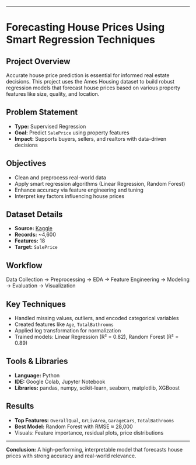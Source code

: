 


---

# Forecasting House Prices Using Smart Regression Techniques

## Project Overview

Accurate house price prediction is essential for informed real estate decisions. This project uses the Ames Housing dataset to build robust regression models that forecast house prices based on various property features like size, quality, and location.

## Problem Statement

- **Type:** Supervised Regression  
- **Goal:** Predict `SalePrice` using property features  
- **Impact:** Supports buyers, sellers, and realtors with data-driven decisions

## Objectives

- Clean and preprocess real-world data
- Apply smart regression algorithms (Linear Regression, Random Forest)
- Enhance accuracy via feature engineering and tuning
- Interpret key factors influencing house prices

## Dataset Details

- **Source:** [Kaggle](https://www.kaggle.com/datasets/shree1992/housedata)  
- **Records:** ~4,600  
- **Features:** 18  
- **Target:** `SalePrice`

## Workflow

Data Collection → Preprocessing → EDA → Feature Engineering → Modeling → Evaluation → Visualization

## Key Techniques

- Handled missing values, outliers, and encoded categorical variables
- Created features like `Age`, `TotalBathrooms`
- Applied log transformation for normalization
- Trained models: Linear Regression (R² = 0.82), Random Forest (R² = 0.89)

## Tools & Libraries

- **Language:** Python  
- **IDE:** Google Colab, Jupyter Notebook  
- **Libraries:** pandas, numpy, scikit-learn, seaborn, matplotlib, XGBoost

## Results

- **Top Features:** `OverallQual`, `GrLivArea`, `GarageCars`, `TotalBathrooms`
- **Best Model:** Random Forest with RMSE ≈ 28,000
- Visuals: Feature importance, residual plots, price distributions

---

**Conclusion:** A high-performing, interpretable model that forecasts house prices with strong accuracy and real-world relevance.



